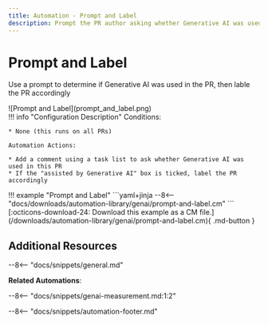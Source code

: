 ```yaml
---
title: Automation - Prompt and Label
description: Prompt the PR author asking whether Generative AI was used in the PR, then label accordingly
---
```

# Prompt and Label
Use a prompt to determine if Generative AI was used in the PR, then lable the PR accordingly

<div class="automationImage" style="align:right" markdown="1">
![Prompt and Label](prompt_and_label.png)
</div>
<div class="automationDescription" markdown="1">
!!! info "Configuration Description"
    Conditions:

    * None (this runs on all PRs)

    Automation Actions:

    * Add a comment using a task list to ask whether Generative AI was used in this PR
    * If the "assisted by Generative AI" box is ticked, label the PR accordingly
</div>
!!! example "Prompt and Label"
    ```yaml+jinja
    --8<-- "docs/downloads/automation-library/genai/prompt-and-label.cm"
    ```
    <div class="result" markdown>
      <span>
      [:octicons-download-24: Download this example as a CM file.](/downloads/automation-library/genai/prompt-and-label.cm){ .md-button }
      </span>
    </div>

## Additional Resources

--8<-- "docs/snippets/general.md"

**Related Automations**:

--8<-- "docs/snippets/genai-measurement.md:1:2"

--8<-- "docs/snippets/automation-footer.md"
